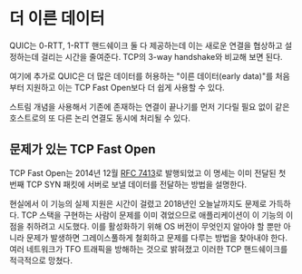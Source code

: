 <!--
# Earlier data

QUIC offers both 0-RTT and 1-RTT handshakes that reduce the time it takes to
negotiate and setup a new connection. Compare with the 3-way handshake of TCP.

In addition to that, QUIC offers "early data" support from the get go which is
done to allow more data and it is used more easily than TCP Fast Open.

With the stream concept, another logical connection to the same host can be
done at once without having to wait for the existing one to end first.

## TCP Fast Open is problematic

TCP Fast Open was published as [RFC 7413](https://tools.ietf.org/html/rfc7413)
in December 2014 and that specification describes how applications can pass
data to the server to be delivered already in the first TCP SYN packet.

Actual support for this feature in the wild has taken time and is riddled with
problems even today in 2018. The TCP stack implementors have had issues and so
have applications trying to take advantage of this feature - both in knowing
in which OS version to try to activate it but also in figuring out how to
gracefully back down and deal when problems arise. Several networks have been
identified to interfere with TFO traffic and they have thus actively ruined
such TCP handshakes.
-->

# 더 이른 데이터

QUIC는 0-RTT, 1-RTT 핸드쉐이크 둘 다 제공하는데 이는 새로운 연결을 협상하고 설정하는데
걸리는 시간을 줄여준다. TCP의 3-way handshake와 비교해 보면 된다.

여기에 추가로 QUIC은 더 많은 데이터를 허용하는 "이른 데이터(early data)"를
처음부터 지원하고 이는 TCP Fast Open보다 더 쉽게 사용할 수 있다.

스트림 개념을 사용해서 기존에 존재하는 연결이 끝나기를 먼저 기다릴 필요 없이 같은 호스트로의
또 다른 논리 연결도 동시에 처리될 수 있다.

## 문제가 있는 TCP Fast Open

TCP Fast Open는 2014년 12월 [RFC 7413](https://tools.ietf.org/html/rfc7413)로
발행되었고 이 명세는 이미 전달된 첫 번째 TCP SYN 패킷에 서버로 보낼 데이터를 전달하는 방법을 설명한다.

현실에서 이 기능의 실제 지원은 시간이 걸렸고 2018년인 오늘날까지도 문제로 가득하다. TCP 스택을
구현하는 사람이 문제를 이미 겪었으므로 애플리케이션이 이 기능의 이점을 취하려고 시도했다.
이를 활성화하기 위해 OS 버전이 무엇인지 알아야 할 뿐만 아니라 문제가 발생하면 그레이스풀하게
철회하고 문제를 다루는 방법을 찾아내야 한다. 여러 네트워크가 TFO 트래픽을 방해하는 것으로 밝혀졌고
이러한 TCP 핸드쉐이크를 적극적으로 망쳤다.
